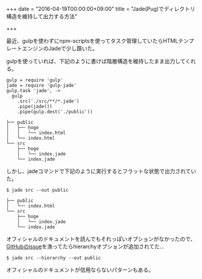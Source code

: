 +++
date = "2016-04-19T00:00:00+09:00"
title = "Jade(Pug)でディレクトリ構造を維持して出力する方法"

+++

最近、gulpを使わずにnpm-scriptsを使ってタスク管理していたらHTMLテンプレートエンジンのJadeで少し躓いた。

gulpを使っていれば、下記のように書けば階層構造を維持したまま出力してくれる。

```
gulp = require 'gulp'
jade = require 'gulp-jade'
gulp.task 'jade', ->
  gulp
    .src('./src/**/*.jade')
    .pipe(jade())
    .pipe(gulp.dest('./public'))
```

```
├── public
│   ├── hoge
│   │   └── index.html
│   └── index.html
└── src
    ├── hoge
    │   └── index.jade
    └── index.jade
```

しかし、jadeコマンドで下記のように実行するとフラットな状態で出力されていた。

```
$ jade src --out public
```

```
├── public
│   └── index.html
└── src
    ├── hoge
    │   └── index.jade
    └── index.jade
```

オフィシャルのドキュメントを読んでもそれっぽいオプションがなかったので、[GitHubのissue](https://github.com/pugjs/pug/pull/1889)を漁ってたらhierarchyオプションが追加されてた…

```
$ jade src --hierarchy --out public
```

オフィシャルのドキュメントが信用ならないパターンもある。
